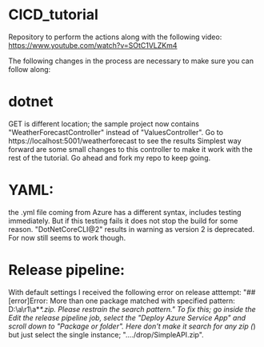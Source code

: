 # CICD_tutorial
Repository to perform the actions along with the following video: https://www.youtube.com/watch?v=SOtC1VLZKm4

The following changes in the process are necessary to make sure you can follow along:


# dotnet
GET is different location; the sample project now contains "WeatherForecastController" instead of "ValuesController". Go to https://localhost:5001/weatherforecast to see the results
Simplest way forward are some small changes to this controller to make it work with the rest of the tutorial. Go ahead and fork my repo to keep going. 

# YAML:
the .yml file coming from Azure has a different syntax, includes testing immediately. But if this testing fails it does not stop the build for some reason. 
"DotNetCoreCLI@2" results in warning as version 2 is deprecated. For now still seems to work though. 

# Release pipeline: 
With default settings I received the following error on release atttempt: "##[error]Error: More than one package matched with specified pattern: D:\a\r1\a\**\*.zip. Please restrain the search pattern." To fix this; go inside the Edit the release pipeline job, select the "Deploy Azure Service App" and scroll down to "Package or folder". Here don't make it search for any zip (*) but just select the single instance; "..../drop/SimpleAPI.zip". 

